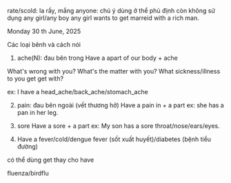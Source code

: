 rate/scold: la rầy, mắng
anyone: chú ý dùng ở thể phủ định
còn không sử dụng 
any girl/any boy
any girl wants to get marreid with a rich man.


Monday 30 th June, 2025

Các loại bênh và cách nói

1. ache(N): đau bên trong
Have a apart of our body + ache

What's wrong with you?
What's the matter with you?
What sickness/illness to you get get with?

ex: I have a head_ache/back_ache/stomach_ache

2. pain: đau bên ngoài (vết thương hở)
Have a pain in + a part
ex: she has a pan in her leg.

3. sore
Have a sore + a part
ex: My son has a sore throat/nose/ears/eyes.

4. Have a fever/cold/dengue fever (sốt xuất huyết)/diabetes (bệnh tiểu đường)

có thể dùng get thay cho have 

fluenza/birdflu
